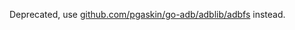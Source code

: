Deprecated, use [github.com/pgaskin/go-adb/adblib/adbfs](https://pkg.go.dev/github.com/pgaskin/go-adb/adblib/adbfs) instead.
